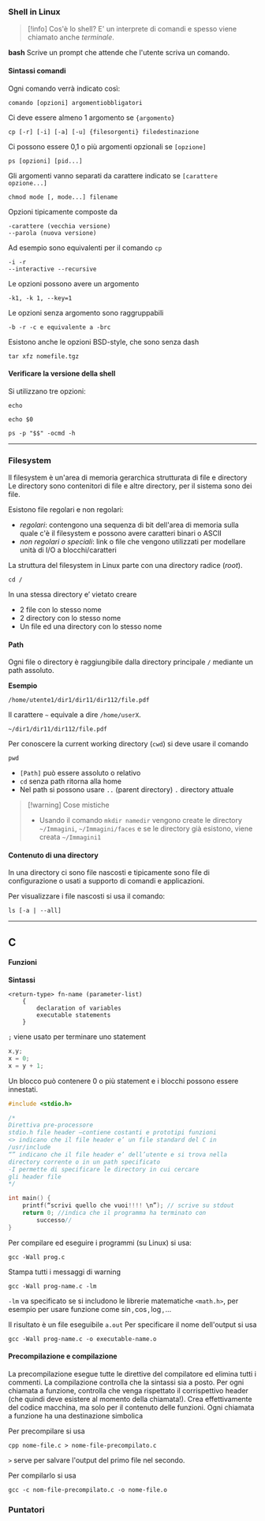 
### Shell in Linux

>[!info] Cos'è lo shell?
>E' un interprete di comandi e spesso viene chiamato anche *terminale*.

**bash**
Scrive un prompt che attende che l'utente scriva un comando.

#### Sintassi comandi

Ogni comando verrà indicato così:

```
comando [opzioni] argomentiobbligatori
```

Ci deve essere almeno 1 argomento se `{argomento}`

```
cp [-r] [-i] [-a] [-u] {filesorgenti} filedestinazione
```

Ci possono essere 0,1 o più argomenti opzionali se `[opzione]`

```
ps [opzioni] [pid...]
```

Gli argomenti vanno separati da carattere indicato se `[carattere opzione...]`

```
chmod mode [, mode...] filename
```

Opzioni tipicamente composte da

```
-carattere (vecchia versione)
--parola (nuova versione)
```

Ad esempio sono equivalenti per il comando `cp`

```
-i -r
--interactive --recursive
```

Le opzioni possono avere un argomento

```
-k1, -k 1, --key=1
```

Le opzioni senza argomento sono raggruppabili

```
-b -r -c e equivalente a -brc
```

Esistono anche le opzioni BSD-style, che sono senza dash

```
tar xfz nomefile.tgz
```


#### Verificare la versione della shell

Si utilizzano tre opzioni:

```
echo
```

```
echo $0
```

```
ps -p "$$" -ocmd -h
```

---

### Filesystem

Il filesystem è un'area di memoria gerarchica strutturata di file e directory
Le directory sono contenitori di file e altre directory, per il sistema sono dei file.

Esistono file regolari e non regolari:
- *regolari*: contengono una sequenza di bit dell'area di memoria sulla quale c'è il filesystem e possono avere caratteri binari o ASCII
- *non regolari o speciali*: link o file che vengono utilizzati per modellare unità di I/O a blocchi/caratteri

La struttura del filesystem in Linux parte con una directory radice (*root*).

```
cd / 
```

In una stessa directory e’ vietato creare
- 2 file con lo stesso nome
- 2 directory con lo stesso nome
- Un file ed una directory con lo stesso nome

#### Path

Ogni file o directory è raggiungibile dalla directory principale `/` mediante un path assoluto.

**Esempio**

```
/home/utente1/dir1/dir11/dir112/file.pdf
```

Il carattere `~` equivale a dire `/home/userX`.

```
~/dir1/dir11/dir112/file.pdf
```

Per conoscere la current working directory (`cwd`) si deve usare il comando

```
pwd
```

- `[Path]` può essere assoluto o relativo
- `cd` senza path ritorna alla home
- Nel path si possono usare `..` (parent directory) `.` directory attuale

>[!warning] Cose mistiche
>- Usando il comando `mkdir namedir` vengono create le directory `~/Immagini`, `~/Immagini/faces` e se le directory già esistono, viene creata `~/Immagini1`

#### Contenuto di una directory

In una directory ci sono file nascosti e tipicamente sono file di configurazione o usati a supporto di comandi e applicazioni.

Per visualizzare i file nascosti si usa il comando:

```
ls [-a | --all]
```

---
## C

#### Funzioni

**Sintassi**
```
<return-type> fn-name (parameter-list)
	{
		declaration of variables
		executable statements
	}
```

`;` viene usato per terminare uno statement

```C
x,y;
x = 0;
x = y + 1;
```

Un blocco può contenere 0 o più statement e i blocchi possono essere innestati.

```C
#include <stdio.h>

/*
Direttiva pre-processore
stdio.h file header –contiene costanti e prototipi funzioni
<> indicano che il file header e’ un file standard del C in
/usr/include
“” indicano che il file header e’ dell’utente e si trova nella
directory corrente o in un path specificato
-I permette di specificare le directory in cui cercare
gli header file
*/

int main() {
	printf(“scrivi quello che vuoi!!!! \n”); // scrive su stdout
	return 0; //indica che il programma ha terminato con
		successo//
}
```

Per compilare ed eseguire i programmi (su Linux) si usa:

```
gcc -Wall prog.c
```
Stampa tutti i messaggi di warning

```
gcc -Wall prog-name.c -lm
```

`-lm` va specificato se si includono le librerie matematiche `<math.h>`, per esempio per usare funzione come $\sin, \cos, \log,\dots$

Il risultato è un file eseguibile `a.out`
Per specificare il nome dell'output si usa
```
gcc -Wall prog-name.c -o executable-name.o
```

#### Precompilazione e compilazione

La precompilazione esegue tutte le direttive del compilatore ed elimina tutti i commenti.
La compilazione controlla che la sintassi sia a posto. Per ogni chiamata a funzione, controlla che venga rispettato il corrispettivo header (che quindi deve esistere al momento della chiamata!). 
Crea effettivamente del codice macchina, ma solo per il contenuto delle funzioni.
Ogni chiamata a funzione ha una destinazione simbolica

Per precompilare si usa
```
cpp nome-file.c > nome-file-precompilato.c
```

`>` serve per salvare l'output del primo file nel secondo.

Per compilarlo si usa
```
gcc -c nom-file-precompilato.c -o nome-file.o
```

### Puntatori

